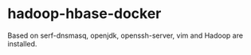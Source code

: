 # hadoop-hbase-docker
Based on serf-dnsmasq, openjdk, openssh-server, vim and Hadoop are installed.



